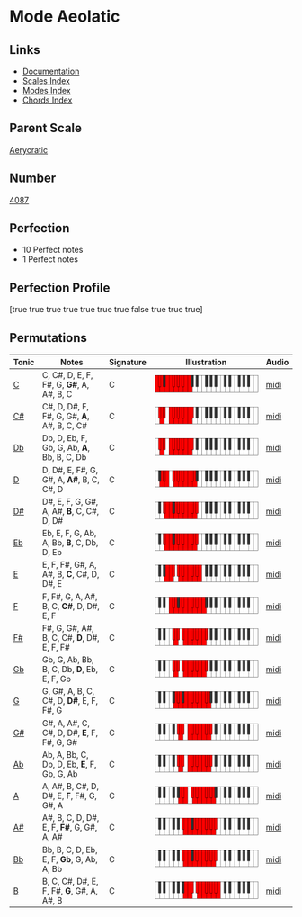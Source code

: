 # Mode Aeolatic

## Links

- [Documentation](index.md)
- [Scales Index](Scales.md)
- [Modes Index](Modes.md)
- [Chords Index](Chords.md)

## Parent Scale

[Aerycratic](ScaleAerycratic.md)

## Number

[4087](https://ianring.com/musictheory/scales/4087)

## Perfection

- 10 Perfect notes
- 1 Perfect notes

## Perfection Profile

[true true true true true true true false true true true]

## Permutations

| Tonic | Notes | Signature | Illustration | Audio |
|-------|-------|-----------|--------------|-------|
| [C](ModeCNaturalAeolatic.md) | C, C#, D, E, F, F#, G, **G#**, A, A#, B, C | C | ![CNaturalAeolatic](ModeCNaturalAeolatic.png) | [midi](https://github.com/edipermadi/music/blob/main/docs/ModeCNaturalAeolatic.mid?raw=true) |
| [C#](ModeCSharpAeolatic.md) | C#, D, D#, F, F#, G, G#, **A**, A#, B, C, C# | C | ![CSharpAeolatic](ModeCSharpAeolatic.png) | [midi](https://github.com/edipermadi/music/blob/main/docs/ModeCSharpAeolatic.mid?raw=true) |
| [Db](ModeDFlatAeolatic.md) | Db, D, Eb, F, Gb, G, Ab, **A**, Bb, B, C, Db | C | ![DFlatAeolatic](ModeDFlatAeolatic.png) | [midi](https://github.com/edipermadi/music/blob/main/docs/ModeDFlatAeolatic.mid?raw=true) |
| [D](ModeDNaturalAeolatic.md) | D, D#, E, F#, G, G#, A, **A#**, B, C, C#, D | C | ![DNaturalAeolatic](ModeDNaturalAeolatic.png) | [midi](https://github.com/edipermadi/music/blob/main/docs/ModeDNaturalAeolatic.mid?raw=true) |
| [D#](ModeDSharpAeolatic.md) | D#, E, F, G, G#, A, A#, **B**, C, C#, D, D# | C | ![DSharpAeolatic](ModeDSharpAeolatic.png) | [midi](https://github.com/edipermadi/music/blob/main/docs/ModeDSharpAeolatic.mid?raw=true) |
| [Eb](ModeEFlatAeolatic.md) | Eb, E, F, G, Ab, A, Bb, **B**, C, Db, D, Eb | C | ![EFlatAeolatic](ModeEFlatAeolatic.png) | [midi](https://github.com/edipermadi/music/blob/main/docs/ModeEFlatAeolatic.mid?raw=true) |
| [E](ModeENaturalAeolatic.md) | E, F, F#, G#, A, A#, B, **C**, C#, D, D#, E | C | ![ENaturalAeolatic](ModeENaturalAeolatic.png) | [midi](https://github.com/edipermadi/music/blob/main/docs/ModeENaturalAeolatic.mid?raw=true) |
| [F](ModeFNaturalAeolatic.md) | F, F#, G, A, A#, B, C, **C#**, D, D#, E, F | C | ![FNaturalAeolatic](ModeFNaturalAeolatic.png) | [midi](https://github.com/edipermadi/music/blob/main/docs/ModeFNaturalAeolatic.mid?raw=true) |
| [F#](ModeFSharpAeolatic.md) | F#, G, G#, A#, B, C, C#, **D**, D#, E, F, F# | C | ![FSharpAeolatic](ModeFSharpAeolatic.png) | [midi](https://github.com/edipermadi/music/blob/main/docs/ModeFSharpAeolatic.mid?raw=true) |
| [Gb](ModeGFlatAeolatic.md) | Gb, G, Ab, Bb, B, C, Db, **D**, Eb, E, F, Gb | C | ![GFlatAeolatic](ModeGFlatAeolatic.png) | [midi](https://github.com/edipermadi/music/blob/main/docs/ModeGFlatAeolatic.mid?raw=true) |
| [G](ModeGNaturalAeolatic.md) | G, G#, A, B, C, C#, D, **D#**, E, F, F#, G | C | ![GNaturalAeolatic](ModeGNaturalAeolatic.png) | [midi](https://github.com/edipermadi/music/blob/main/docs/ModeGNaturalAeolatic.mid?raw=true) |
| [G#](ModeGSharpAeolatic.md) | G#, A, A#, C, C#, D, D#, **E**, F, F#, G, G# | C | ![GSharpAeolatic](ModeGSharpAeolatic.png) | [midi](https://github.com/edipermadi/music/blob/main/docs/ModeGSharpAeolatic.mid?raw=true) |
| [Ab](ModeAFlatAeolatic.md) | Ab, A, Bb, C, Db, D, Eb, **E**, F, Gb, G, Ab | C | ![AFlatAeolatic](ModeAFlatAeolatic.png) | [midi](https://github.com/edipermadi/music/blob/main/docs/ModeAFlatAeolatic.mid?raw=true) |
| [A](ModeANaturalAeolatic.md) | A, A#, B, C#, D, D#, E, **F**, F#, G, G#, A | C | ![ANaturalAeolatic](ModeANaturalAeolatic.png) | [midi](https://github.com/edipermadi/music/blob/main/docs/ModeANaturalAeolatic.mid?raw=true) |
| [A#](ModeASharpAeolatic.md) | A#, B, C, D, D#, E, F, **F#**, G, G#, A, A# | C | ![ASharpAeolatic](ModeASharpAeolatic.png) | [midi](https://github.com/edipermadi/music/blob/main/docs/ModeASharpAeolatic.mid?raw=true) |
| [Bb](ModeBFlatAeolatic.md) | Bb, B, C, D, Eb, E, F, **Gb**, G, Ab, A, Bb | C | ![BFlatAeolatic](ModeBFlatAeolatic.png) | [midi](https://github.com/edipermadi/music/blob/main/docs/ModeBFlatAeolatic.mid?raw=true) |
| [B](ModeBNaturalAeolatic.md) | B, C, C#, D#, E, F, F#, **G**, G#, A, A#, B | C | ![BNaturalAeolatic](ModeBNaturalAeolatic.png) | [midi](https://github.com/edipermadi/music/blob/main/docs/ModeBNaturalAeolatic.mid?raw=true) |
